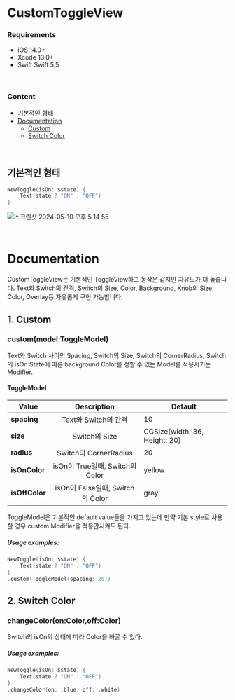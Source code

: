 # CustomToggleView

### Requirements
* iOS 14.0+
* Xcode 13.0+
* Swift Swift 5.5

<br>

### Content
* [기본적인 형태](#intro_usage_example)
* [Documentation](#documentation)
  * [Custom](#Custom)
  * [Switch Color](#Switch_Color)
  

<br>

<a name="intro_usage_example"></a>
## 기본적인 형태

```swift
NewToggle(isOn: $state) {
    Text(state ? "ON" : "OFF")
}
```

![스크린샷 2024-05-10 오후 5 14 55](https://github.com/sanggab/CustomToggleView/assets/82999377/a4d2cc47-fe3c-42dc-be52-ed6d4ce426a2)

<br>

<a name="documentation"></a>
# Documentation

CustomToggleView는 기본적인 ToggleView하고 동작은 같지만 자유도가 더 높습니다. Text와 Switch의 간격, Switch의 Size, Color, Background, Knob의 Size, Color, Overlay등 자유롭게 구현 가능합니다.

<a name="Custom"></a>
## 1. Custom

### custom(model:ToggleModel)
Text와 Switch 사이의 Spacing, Switch의 Size, Switch의 CornerRadius, Switch의 isOn State에 따른 background Color를 정할 수 있는 Model를 적용시키는 Modifier.

#### ToggleModel
| Value | Description | Default |
|---------------------|:------------------:|---------|
| **spacing** | Text와 Switch의 간격 | 10 |
| **size** | Switch의 Size | CGSize(width: 36, Height: 20) |
| **radius** | Switch의 CornerRadius | 20 |
| **isOnColor** | isOn이 True일때, Switch의 Color | yellow |
| **isOffColor** | isOn이 False일때, Switch의 Color | gray |

ToggleModel은 기본적인 default value들을 가지고 있는데 만약 기본 style로 사용할 경우 custom Modifier을 적용안시켜도 된다.

##### Usage examples:

```swift
NewToggle(isOn: $state) {
    Text(state ? "ON" : "OFF")
}
.custom(ToggleModel(spacing: 20))
```

<a name="Switch_Color"></a>
## 2. Switch Color

### changeColor(on:Color,off:Color)
Switch의 isOn의 상태에 따라 Color을 바꿀 수 있다.

##### Usage examples:

```swift
NewToggle(isOn: $state) {
    Text(state ? "ON" : "OFF")
}
.changeColor(on: .blue, off: .white)
```



